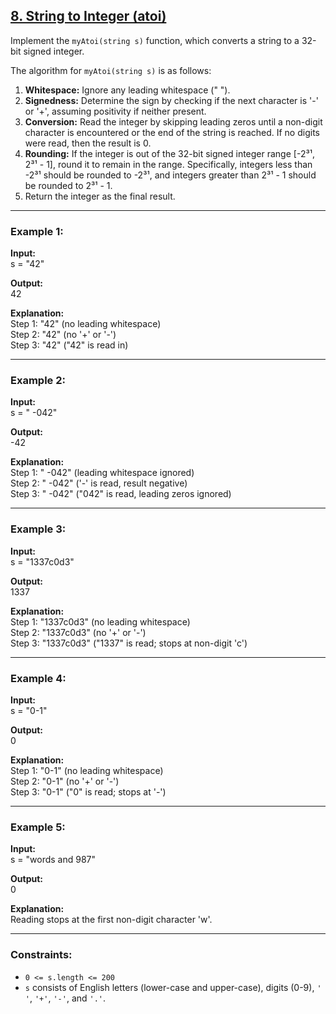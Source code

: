 ## [8. String to Integer (atoi)](https://leetcode.com/problems/string-to-integer-atoi/)

Implement the `myAtoi(string s)` function, which converts a string to a 32-bit signed integer.  

The algorithm for `myAtoi(string s)` is as follows:  
1. **Whitespace:** Ignore any leading whitespace (" ").  
2. **Signedness:** Determine the sign by checking if the next character is '-' or '+', assuming positivity if neither present.  
3. **Conversion:** Read the integer by skipping leading zeros until a non-digit character is encountered or the end of the string is reached. If no digits were read, then the result is 0.  
4. **Rounding:** If the integer is out of the 32-bit signed integer range [-2³¹, 2³¹ - 1], round it to remain in the range. Specifically, integers less than -2³¹ should be rounded to -2³¹, and integers greater than 2³¹ - 1 should be rounded to 2³¹ - 1.  
5. Return the integer as the final result.  

---

### Example 1:
**Input:**  
s = "42"  

**Output:**  
42  

**Explanation:**  
Step 1: "42" (no leading whitespace)  
Step 2: "42" (no '+' or '-')  
Step 3: "42" ("42" is read in)  

---

### Example 2:
**Input:**  
s = " -042"  

**Output:**  
-42  

**Explanation:**  
Step 1: "   -042" (leading whitespace ignored)  
Step 2: "   -042" ('-' is read, result negative)  
Step 3: "   -042" ("042" is read, leading zeros ignored)  

---

### Example 3:
**Input:**  
s = "1337c0d3"  

**Output:**  
1337  

**Explanation:**  
Step 1: "1337c0d3" (no leading whitespace)  
Step 2: "1337c0d3" (no '+' or '-')  
Step 3: "1337c0d3" ("1337" is read; stops at non-digit 'c')  

---

### Example 4:
**Input:**  
s = "0-1"  

**Output:**  
0  

**Explanation:**  
Step 1: "0-1" (no leading whitespace)  
Step 2: "0-1" (no '+' or '-')  
Step 3: "0-1" ("0" is read; stops at '-')  

---

### Example 5:
**Input:**  
s = "words and 987"  

**Output:**  
0  

**Explanation:**  
Reading stops at the first non-digit character 'w'.  

---

### Constraints:
- `0 <= s.length <= 200`  
- `s` consists of English letters (lower-case and upper-case), digits (0-9), `' '`, `'+'`, `'-'`, and `'.'`.  
